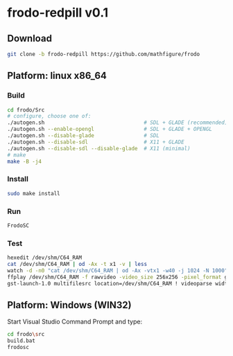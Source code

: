 # frodo-redpill v0.1

## Download
```bash
git clone -b frodo-redpill https://github.com/mathfigure/frodo
```


## Platform: linux x86_64

### Build
```bash
cd frodo/Src
# configure, choose one of:
./autogen.sh                                # SDL + GLADE (recommended)
./autogen.sh --enable-opengl                # SDL + GLADE + OPENGL
./autogen.sh --disable-glade                # SDL
./autogen.sh --disable-sdl                  # X11 + GLADE
./autogen.sh --disable-sdl --disable-glade  # X11 (minimal)
# make
make -B -j4
```

### Install
```bash
sudo make install
```

### Run
```bash
FrodoSC
```

### Test
```bash
hexedit /dev/shm/C64_RAM
cat /dev/shm/C64_RAM | od -Ax -t x1 -v | less
watch -d -n0 "cat /dev/shm/C64_RAM | od -Ax -vtx1 -w40 -j 1024 -N 1000"
ffplay /dev/shm/C64_RAM -f rawvideo -video_size 256x256 -pixel_format gray -framerate 50 -loop 0
gst-launch-1.0 multifilesrc location=/dev/shm/C64_RAM ! videoparse width=256 height=256 framerate=50 format=25 ! videoconvert dither=0 ! videoscale method=0 ! ximagesink
```


## Platform: Windows (WIN32)
Start Visual Studio Command Prompt and type:
```bash
cd frodo\src
build.bat
frodosc
```
